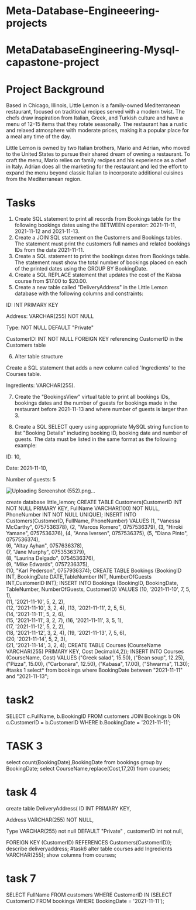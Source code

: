 # Meta-Database-Engineeering-projects
# MetaDatabaseEngineering-Mysql-capastone-project
# Project Background
Based in Chicago, Illinois, Little Lemon is a family-owned Mediterranean restaurant, focused on traditional recipes served with a modern twist. The chefs draw inspiration from Italian, Greek, and Turkish culture and have a menu of 12–15 items that they rotate seasonally. The restaurant has a rustic and relaxed atmosphere with moderate prices, making it a popular place for a meal any time of the day.

Little Lemon is owned by two Italian brothers, Mario and Adrian, who moved to the United States to pursue their shared dream of owning a restaurant. To craft the menu, Mario relies on family recipes and his experience as a chef in Italy. Adrian does all the marketing for the restaurant and led the effort to expand the menu beyond classic Italian to incorporate additional cuisines from the Mediterranean region.
# Tasks
1. Create SQL statement to print all records from Bookings table for the following bookings dates using the BETWEEN operator: 2021-11-11, 2021-11-12 and 2021-11-13.
2. Create a JOIN SQL statement on the Customers and Bookings tables. The statement must print the customers full names and related bookings IDs from the date 2021-11-11.
3. Create a SQL statement to print the bookings dates from Bookings table. The statement must show the total number of bookings placed on each of the printed dates using the GROUP BY BookingDate.
4. Create a SQL REPLACE statement that updates the cost of the Kabsa course from $17.00 to $20.00.
5. Create a new table called "DeliveryAddress" in the Little Lemon database with the following columns and constraints:

ID: INT PRIMARY KEY

Address: VARCHAR(255) NOT NULL

Type: NOT NULL DEFAULT "Private"

CustomerID: INT NOT NULL FOREIGN KEY referencing CustomerID in the Customers table

6. Alter table structure

Create a SQL statement that adds a new column called 'Ingredients' to the Courses table.

Ingredients: VARCHAR(255).

7. Create the "BookingsView" virtual table to print all bookings IDs, bookings dates and the number of guests for bookings made in the restaurant before 2021-11-13 and where number of guests is larger than 3.

8. Create a SQL SELECT query using appropriate MySQL string function to list "Booking Details" including booking ID, booking date and number of guests. The data must be listed in the same format as the following example:

ID: 10, 

Date: 2021-11-10, 

Number of guests: 5

  ![Uploading Screenshot (552).png…]()

  create database little_lemon;
CREATE TABLE Customers(CustomerID INT NOT NULL PRIMARY KEY, FullName VARCHAR(100) NOT NULL, PhoneNumber INT NOT NULL UNIQUE);
INSERT INTO Customers(CustomerID, FullName, PhoneNumber) VALUES 
(1, "Vanessa McCarthy", 0757536378), 
(2, "Marcos Romero", 0757536379), 
(3, "Hiroki Yamane", 0757536376), 
(4, "Anna Iversen", 0757536375), 
(5, "Diana Pinto", 0757536374),     
(6, "Altay Ayhan", 0757636378),      
(7, "Jane Murphy", 0753536379),      
(8, "Laurina Delgado", 0754536376),      
(9, "Mike Edwards", 0757236375),     
(10, "Karl Pederson", 0757936374);
CREATE TABLE Bookings (BookingID INT, BookingDate DATE,TableNumber INT, NumberOfGuests INT,CustomerID INT); 
INSERT INTO Bookings 
(BookingID, BookingDate, TableNumber, NumberOfGuests, CustomerID) 
VALUES 
(10, '2021-11-10', 7, 5, 1),  
(11, '2021-11-10', 5, 2, 2),  
(12, '2021-11-10', 3, 2, 4), 
(13, '2021-11-11', 2, 5, 5),  
(14, '2021-11-11', 5, 2, 6),  
(15, '2021-11-11', 3, 2, 7), 
(16, '2021-11-11', 3, 5, 1),  
(17, '2021-11-12', 5, 2, 2),  
(18, '2021-11-12', 3, 2, 4), 
(19, '2021-11-13', 7, 5, 6),  
(20, '2021-11-14', 5, 2, 3),  
(21, '2021-11-14', 3, 2, 4);
CREATE TABLE Courses (CourseName VARCHAR(255) PRIMARY KEY, Cost Decimal(4,2));
INSERT INTO Courses (CourseName, Cost) VALUES 
("Greek salad", 15.50), 
("Bean soup", 12.25), 
("Pizza", 15.00), 
("Carbonara", 12.50), 
("Kabasa", 17.00), 
("Shwarma", 11.30);
#tasks 1
select* from bookings where BookingDate between "2021-11-11" and "2021-11-13";
# task2
SELECT
    c.FullName,
    b.BookingID
FROM
    customers
JOIN
    Bookings b ON c.CustomerID = b.CustomerID
WHERE
    b.BookingDate = '2021-11-11';
# TASK 3
select count(BookingDate),BookingDate from bookings group by BookingDate;
select CourseName,replace(Cost,17,20) from courses;
# task 4

create table DeliveryAddress( ID INT PRIMARY KEY,

Address VARCHAR(255) NOT NULL,

Type VARCHAR(255) not null DEFAULT  "Private" ,
customerID int not null,

 FOREIGN KEY (CustomerID) REFERENCES Customers(CustomerID));
 describe deliveryaddress;
 #task6
 alter  table courses add Ingredients VARCHAR(255);
 show columns from courses;
# task 7
SELECT FullName
FROM customers
WHERE CustomerID IN (SELECT CustomerID FROM bookings WHERE BookingDate = '2021-11-11');

 




